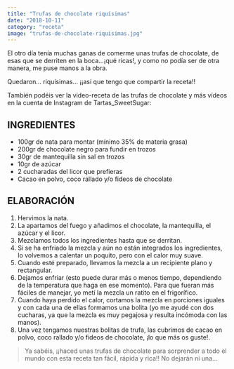 ```yaml
---
title: "Trufas de chocolate riquísimas"
date: "2018-10-11"
category: "receta"
image: "trufas-de-chocolate-riquisimas.jpg"
---
```


El otro día tenía muchas ganas de comerme unas trufas de chocolate, de esas que se derriten en la boca...¡qué ricas!, y como no podía ser de otra manera, me puse manos a la obra.

Quedaron... riquísimas... ¡¡así que tengo que compartir la receta!!

También podéis ver la video-receta de las trufas de chocolate y más vídeos en la cuenta de Instagram de Tartas_SweetSugar:

## INGREDIENTES

- 100gr de nata para montar (mínimo 35% de materia grasa)
- 200gr de chocolate negro para fundir en trozos
- 30gr de mantequilla sin sal en trozos
- 10gr de azúcar
- 2 cucharadas del licor que prefieras
- Cacao en polvo, coco rallado y/o fideos de chocolate

## ELABORACIÓN

1. Hervimos la nata.
2. La apartamos del fuego y añadimos el chocolate, la mantequilla, el azúcar y el licor.
3. Mezclamos todos los ingredientes hasta que se derritan.
4. Si se ha enfriado la mezcla y aún no están integrados los ingredientes, lo volvemos a calentar un poquito, pero con el calor muy suave.
5. Cuando esté preparado, llevamos la mezcla a un recipiente plano y rectangular.
6. Dejamos enfriar (esto puede durar más o menos tiempo, dependiendo de la temperatura que haga en ese momento). Para que fueran más fáciles de manejar, yo metí la mezcla un ratito en el frigorífico.
7. Cuando haya perdido el calor, cortamos la mezcla en porciones iguales y con cada una de ellas formamos una bolita (yo me ayudé con dos cucharas, ya que la mezcla es muy pegajosa y resulta incómoda con las manos).
8. Una vez tengamos nuestras bolitas de trufa, las cubrimos de cacao en polvo, coco rallado y/o fideos de chocolate, ¡lo que más os guste!.

> Ya sabéis, ¡¡haced unas trufas de chocolate para sorprender a todo el mundo con esta receta tan fácil, rápida y rica!! No dejarán ni una...
